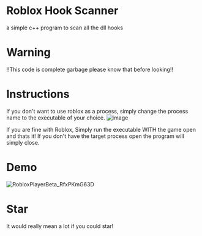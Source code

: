 # Roblox Hook Scanner
a simple c++ program to scan all the dll hooks
# Warning
!!This code is complete garbage please know that before looking!!

# Instructions
If you don't want to use roblox as a process, simply change the process name to the executable of your choice.
![image](https://github.com/GavinCoded/Roblox-Hook-Scanner/assets/105064040/8c84e298-36bb-4c06-b85c-83635c42cd91)

If you are fine with Roblox, Simply run the executable WITH the game open and thats it!
If you don't have the target process open the program will simply close.

# Demo
![RobloxPlayerBeta_RfxPKmG63D](https://github.com/GavinCoded/Roblox-Hook-Scanner/assets/105064040/317a047b-eb08-449c-9361-81d0381ba8e6)

# Star
It would really mean a lot if you could star!
